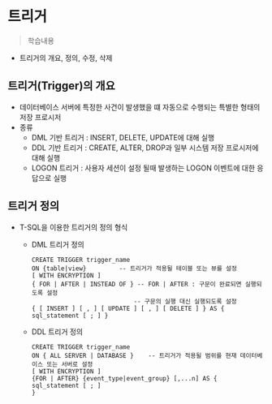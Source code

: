# 트리거
> 학습내용
- 트리거의 개요, 정의, 수정, 삭제

## 트리거(Trigger)의 개요
- 데이터베이스 서버에 특정한 사건이 발생했을 떄 자동으로 수행되는 특별한 형태의 저장 프로시저
- 종류
  - DML 기반 트리거 : INSERT, DELETE, UPDATE에 대해 실행
  - DDL 기반 트리거 : CREATE, ALTER, DROP과 일부 시스템 저장 프로시저에 대해 실행
  - LOGON 트리거 : 사용자 세션이 설정 될때 발생하는 LOGON 이벤트에 대한 응답으로 실행
  
## 트리거 정의
- T-SQL을 이용한 트리거의 정의 형식
  - DML 트리거 정의
    ```tsql
    CREATE TRIGGER trigger_name
    ON {table|view}         -- 트리거가 적용될 테이블 또는 뷰를 설정
    [ WITH ENCRYPTION ]
    { FOR | AFTER | INSTEAD OF } -- FOR | AFTER : 구문이 완료되면 실행되도록 설정
                                -- 구문의 실행 대신 실행되도록 설정
    { [ INSERT ] [ , ] [ UPDATE ] [ , ] [ DELETE ] } AS {
    sql_statement [ ; ] }
    ```
    
  - DDL 트리거 정의
    ```tsql
    CREATE TRIGGER trigger_name
    ON { ALL SERVER | DATABASE }    -- 트리거가 적용될 범위를 현재 데이터베이스 또는 서버로 설정
    [ WITH ENCRYPTION ]
    {FOR | AFTER} {event_type|event_group} [,...n] AS {
    sql_statement [ ; ]
    }
    ```